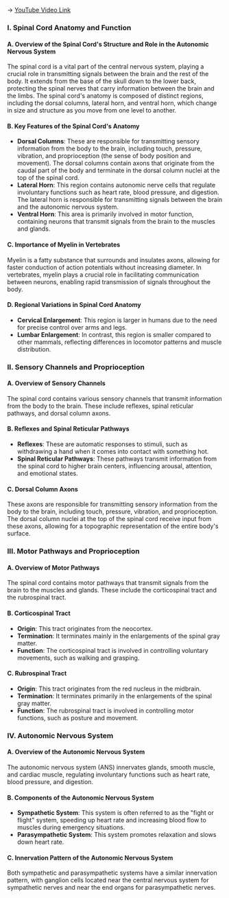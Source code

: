 -> [YouTube Video Link](https://www.youtube.com/watch?v=HanUSsBG-FU&list=PLUl4u3cNGP62ABe0O-0qtaHHxyKQi1ZwR&index=8&pp=iAQB)

### I. Spinal Cord Anatomy and Function
#### A. Overview of the Spinal Cord's Structure and Role in the Autonomic Nervous System

The spinal cord is a vital part of the central nervous system, playing a crucial role in transmitting signals between the brain and the rest of the body. It extends from the base of the skull down to the lower back, protecting the spinal nerves that carry information between the brain and the limbs. The spinal cord's anatomy is composed of distinct regions, including the dorsal columns, lateral horn, and ventral horn, which change in size and structure as you move from one level to another.

#### B. Key Features of the Spinal Cord's Anatomy

- **Dorsal Columns**: These are responsible for transmitting sensory information from the body to the brain, including touch, pressure, vibration, and proprioception (the sense of body position and movement). The dorsal columns contain axons that originate from the caudal part of the body and terminate in the dorsal column nuclei at the top of the spinal cord.
- **Lateral Horn**: This region contains autonomic nerve cells that regulate involuntary functions such as heart rate, blood pressure, and digestion. The lateral horn is responsible for transmitting signals between the brain and the autonomic nervous system.
- **Ventral Horn**: This area is primarily involved in motor function, containing neurons that transmit signals from the brain to the muscles and glands.

#### C. Importance of Myelin in Vertebrates

Myelin is a fatty substance that surrounds and insulates axons, allowing for faster conduction of action potentials without increasing diameter. In vertebrates, myelin plays a crucial role in facilitating communication between neurons, enabling rapid transmission of signals throughout the body.

#### D. Regional Variations in Spinal Cord Anatomy

- **Cervical Enlargement**: This region is larger in humans due to the need for precise control over arms and legs.
- **Lumbar Enlargement**: In contrast, this region is smaller compared to other mammals, reflecting differences in locomotor patterns and muscle distribution.

### II. Sensory Channels and Proprioception
#### A. Overview of Sensory Channels

The spinal cord contains various sensory channels that transmit information from the body to the brain. These include reflexes, spinal reticular pathways, and dorsal column axons.

#### B. Reflexes and Spinal Reticular Pathways

- **Reflexes**: These are automatic responses to stimuli, such as withdrawing a hand when it comes into contact with something hot.
- **Spinal Reticular Pathways**: These pathways transmit information from the spinal cord to higher brain centers, influencing arousal, attention, and emotional states.

#### C. Dorsal Column Axons

These axons are responsible for transmitting sensory information from the body to the brain, including touch, pressure, vibration, and proprioception. The dorsal column nuclei at the top of the spinal cord receive input from these axons, allowing for a topographic representation of the entire body's surface.

### III. Motor Pathways and Proprioception
#### A. Overview of Motor Pathways

The spinal cord contains motor pathways that transmit signals from the brain to the muscles and glands. These include the corticospinal tract and the rubrospinal tract.

#### B. Corticospinal Tract

- **Origin**: This tract originates from the neocortex.
- **Termination**: It terminates mainly in the enlargements of the spinal gray matter.
- **Function**: The corticospinal tract is involved in controlling voluntary movements, such as walking and grasping.

#### C. Rubrospinal Tract

- **Origin**: This tract originates from the red nucleus in the midbrain.
- **Termination**: It terminates primarily in the enlargements of the spinal gray matter.
- **Function**: The rubrospinal tract is involved in controlling motor functions, such as posture and movement.

### IV. Autonomic Nervous System
#### A. Overview of the Autonomic Nervous System

The autonomic nervous system (ANS) innervates glands, smooth muscle, and cardiac muscle, regulating involuntary functions such as heart rate, blood pressure, and digestion.

#### B. Components of the Autonomic Nervous System

- **Sympathetic System**: This system is often referred to as the "fight or flight" system, speeding up heart rate and increasing blood flow to muscles during emergency situations.
- **Parasympathetic System**: This system promotes relaxation and slows down heart rate.

#### C. Innervation Pattern of the Autonomic Nervous System

Both sympathetic and parasympathetic systems have a similar innervation pattern, with ganglion cells located near the central nervous system for sympathetic nerves and near the end organs for parasympathetic nerves.